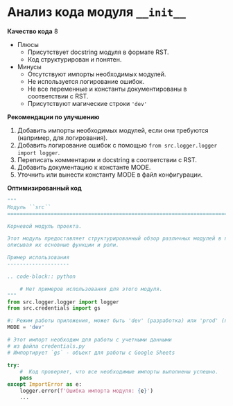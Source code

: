# Анализ кода модуля `__init__`

**Качество кода**
8
 -  Плюсы
    - Присутствует docstring модуля в формате RST.
    - Код структурирован и понятен.
 -  Минусы
    - Отсутствуют импорты необходимых модулей.
    - Не используется логирование ошибок.
    - Не все переменные и константы документированы в соответствии с RST.
    - Присутствуют магические строки `'dev'`

**Рекомендации по улучшению**
1.  Добавить импорты необходимых модулей, если они требуются (например, для логирования).
2.  Добавить логирование ошибок с помощью `from src.logger.logger import logger`.
3.  Переписать комментарии и docstring в соответствии с RST.
4.  Добавить документацию к константе MODE.
5.  Уточнить или вынести константу MODE в файл конфигурации.

**Оптимизированный код**
```python
"""
Модуль ``src``
=========================================================================================

Корневой модуль проекта.

Этот модуль предоставляет структурированный обзор различных модулей в проекте,
описывая их основные функции и роли.

Пример использования
--------------------

.. code-block:: python

    # Нет примеров использования для этого модуля.
"""
from src.logger.logger import logger
from src.credentials import gs

#: Режим работы приложения, может быть 'dev' (разработка) или 'prod' (продакшн)
MODE = 'dev'

# Этот импорт необходим для работы с учетными данными
# из файла credentials.py
# Импортирует `gs` - объект для работы с Google Sheets

try:
    #  Код проверяет, что все необходимые импорты выполнены успешно.
    pass
except ImportError as e:
    logger.error(f'Ошибка импорта модуля: {e}')
    ...
```